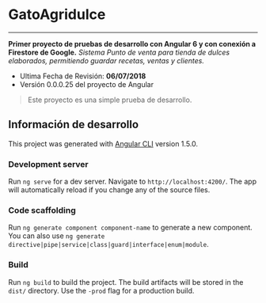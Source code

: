 # GatoAgridulce
***
**Primer proyecto de pruebas de desarrollo con Angular 6 y con conexión a Firestore de Google.**
_Sistema Punto de venta para tienda de dulces elaborados, permitiendo guardar recetas, ventas y clientes._

 * Ultima Fecha de Revisión: **06/07/2018**
 * Versión 0.0.0.25 del proyecto de Angular

>Este proyecto es una simple prueba de desarrollo.


## Información de desarrollo

This project was generated with [Angular CLI](https://github.com/angular/angular-cli) version 1.5.0.

### Development server

Run `ng serve` for a dev server. Navigate to `http://localhost:4200/`. The app will automatically reload if you change any of the source files.

### Code scaffolding

Run `ng generate component component-name` to generate a new component. You can also use `ng generate directive|pipe|service|class|guard|interface|enum|module`.

### Build

Run `ng build` to build the project. The build artifacts will be stored in the `dist/` directory. Use the `-prod` flag for a production build.


